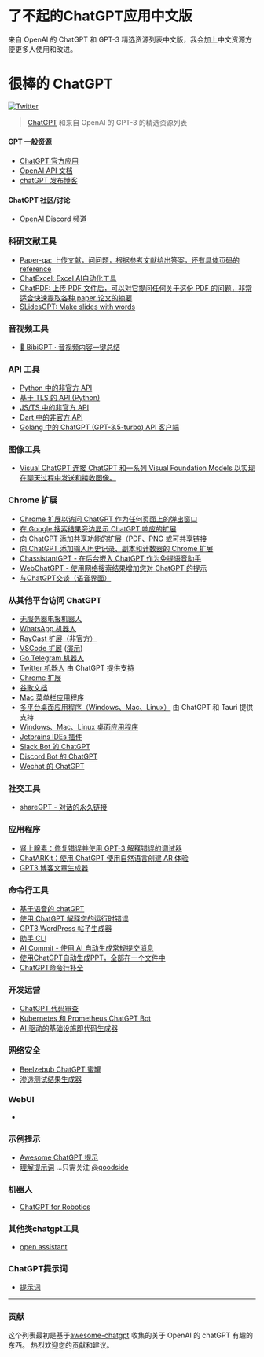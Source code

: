 # 了不起的ChatGPT应用中文版
来自 OpenAI 的 ChatGPT 和 GPT-3 精选资源列表中文版，我会加上中文资源方便更多人使用和改进。
# 很棒的 ChatGPT
[![Twitter](https://img.shields.io/twitter/url.svg?label=Follow%20%40yuchen_lili&style=social&url=https%3A%2F%2Ftwitter.com-yuchen_lili)](https://twitter.com/yuchen_lili)

> [ChatGPT](https://chat.openai.com) 和来自 OpenAI 的 GPT-3 的精选资源列表

#### GPT 一般资源

- [ChatGPT 官方应用](https://chat.openai.com)
- [OpenAI API 文档](https://beta.openai.com/docs)
- [chatGPT 发布博客](https://openai.com/blog/chatgpt/)

#### ChatGPT 社区/讨论
- [OpenAI Discord 频道](https://discord.com/invite/openai)

### 科研文献工具
- [Paper-qa: 上传文献，问问题，根据参考文献给出答案，还有具体页码的reference](https://huggingface.co/spaces/whitead/paper-qa)
- [ChatExcel: Excel AI自动化工具](https://chatexcel.com/)
- [ChatPDF: 上传 PDF 文件后，可以对它提问任何关于这份 PDF 的问题，非常适合快速提取各种 paper 论文的摘要](https://www.chatpdf.com/)
- [SLidesGPT: Make slides with words](https://slidesgpt.com/)

### 音视频工具
-  [🤖 BibiGPT · 音视频内容一键总结](https://github.com/JimmyLv/BibiGPT)

### API 工具
- [Python 中的非官方 API](https://github.com/acheong08/ChatGPT)
- [基于 TLS 的 API (Python)](https://github.com/rawandahmad698/PyChatGPT)
- [JS/TS 中的非官方 API](https://github.com/transitive-bullshit/chatgpt-api)
- [Dart 中的非官方 API](https://github.com/MisterJimson/chatgpt_api_dart)
- [Golang 中的 ChatGPT (GPT-3.5-turbo) API 客户端](https://github.com/AlmazDelDiablo/gpt3-5-turbo-go)

### 图像工具
- [Visual ChatGPT 连接 ChatGPT 和一系列 Visual Foundation Models 以实现在聊天过程中发送和接收图像。](https://github.com/microsoft/visual-chatgpt)
### Chrome 扩展
- [Chrome 扩展以访问 ChatGPT 作为任何页面上的弹出窗口](https://github.com/kazuki-sf/ChatGPT_Extension)
- [在 Google 搜索结果旁边显示 ChatGPT 响应的扩展](https://github.com/wong2/chat-gpt-google-extension)
- [向 ChatGPT 添加共享功能的扩展（PDF、PNG 或可共享链接](https://github.com/liady/ChatGPT-pdf)
- [向 ChatGPT 添加输入历史记录、副本和计数器的 Chrome 扩展](https://chrome.google.com/webstore/detail/superpower-chatgpt/amhmeenmapldpjdedekalnfifgnpfnkc)
- [ChassistantGPT - 在后台嵌入 ChatGPT 作为免提语音助手](https://github.com/idosal/assistant-chat-gpt)
- [WebChatGPT - 使用网络搜索结果增加您对 ChatGPT 的提示](https://github.com/qunash/chatgpt-advanced/)
- [与ChatGPT交谈（语音界面）](https://github.com/C-Nedelcu/talk-to-chatgpt)

### 从其他平台访问 ChatGPT
- [无服务器电报机器人](https://github.com/franalgaba/chatgpt-telegram-bot-serverless)
- [WhatsApp 机器人](https://github.com/danielgross/whatsapp-gpt)
- [RayCast 扩展（非官方）](https://github.com/abielzulio/chatgpt-raycast)
- [VSCode 扩展](https://github.com/mpociot/chatgpt-vscode) ([演示](https://twitter.com/marcelpociot/status/1599180144551526400))
- [Go Telegram 机器人](https://github.com/m1guelpf/chatgpt-telegram)
- [Twitter 机器人](https://github.com/transitive-bullshit/chatgpt-twitter-bot) 由 ChatGPT 提供支持
- [Chrome 扩展](https://github.com/kazuki-sf/ChatGPT_Extension)
- [谷歌文档](https://github.com/cesarhuret/docGPT)
- [Mac 菜单栏应用程序](https://github.com/vincelwt/chatgpt-mac)
- [多平台桌面应用程序（Windows、Mac、Linux）](https://github.com/lencx/ChatGPT) 由 ChatGPT 和 Tauri 提供支持
- [Windows、Mac、Linux 桌面应用程序](https://github.com/sonnylazuardi/chatgpt-desktop)
- [Jetbrains IDEs 插件](https://github.com/LiLittleCat/intellij-chatgpt)
- [Slack Bot 的 ChatGPT](https://github.com/pedrorito/ChatGPTSlackBot)
- [Discord Bot 的 ChatGPT](https://github.com/m1guelpf/chatgpt-discord)
- [Wechat 的 ChatGPT](https://github.com/zhayujie/chatgpt-on-wechat)


### 社交工具
- [shareGPT - 对话的永久链接](https://github.com/domeccleston/sharegpt)

### 应用程序
- [肾上腺素：修复错误并使用 GPT-3 解释错误的调试器](https://github.com/shobrook/adrenaline/)
- [ChatARKit：使用 ChatGPT 使用自然语言创建 AR 体验](https://github.com/trzy/ChatARKit)
- [GPT3 博客文章生成器](https://github.com/simplysabir/AI-Writing-Assistant)

### 命令行工具
- [基于语音的 chatGPT](https://github.com/platelminto/chatgpt-conversation)
- [使用 ChatGPT 解释您的运行时错误](https://github.com/shobrook/stackexplain)
- [GPT3 WordPress 帖子生成器](https://github.com/nicolaballotta/gtp3-wordpress-post-generator)
- [助手 CLI](https://github.com/diciaup/assistant-cli)
- [AI Commit - 使用 AI 自动生成常规提交消息](https://github.com/guanguans/ai-commit)
- [使用ChatGPT自动生成PPT，全部在一个文件中](https://github.com/williamfzc/chat-gpt-ppt)
- [ChatGPT命令行补全](https://github.com/MahdeenSky/ChatGPT-Terminal-Completion)
### 开发运营
- [ChatGPT 代码审查](https://github.com/kxxt/chatgpt-action)
- [Kubernetes 和 Prometheus ChatGPT Bot](https://github.com/robusta-dev/kubernetes-chatgpt-bot)
- [AI 驱动的基础设施即代码生成器](https://github.com/gofireflyio/aiac)

### 网络安全
- [Beelzebub ChatGPT 蜜罐](https://github.com/mariocandela/beelzebub)
- [渗透测试结果生成器](https://github.com/Stratus-Security/FinGen)

### WebUI
- []()

### 示例提示
- [Awesome ChatGPT 提示](https://github.com/f/awesome-chatgpt-prompts)
- [理解提示词](https://github.com/prompt-engineering/understand-prompt)
...只需关注 [@goodside](https://twitter.com/goodside)

### 机器人
- [ChatGPT for Robotics](https://github.com/microsoft/PromptCraft-Robotics)

### 其他类chatgpt工具
- [open assistant](https://github.com/LAION-AI/Open-Assistant)
### ChatGPT提示词
- [提示词](https://github.com/f/awesome-chatgpt-prompts)

---
### 贡献

这个列表最初是基于[awesome-chatgpt](https://github.com/humanloop/awesome-chatgpt) 收集的关于 OpenAI 的 chatGPT 有趣的东西。 热烈欢迎您的贡献和建议。
